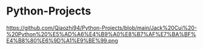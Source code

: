 # Python-Projects
https://github.com/Qiaozhi94/Python-Projects/blob/main/Jack%20Cui%20-%20Python%20%E5%AD%A6%E4%B9%A0%E8%B7%AF%E7%BA%BF%E4%B8%80%E6%9D%A1%E9%BE%99.png

